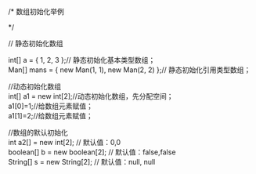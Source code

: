 /*
  数组初始化举例

*/

// 静态初始化数组

int[] a = { 1, 2, 3 };// 静态初始化基本类型数组；  
Man[] mans = { new Man(1, 1), new Man(2, 2) };// 静态初始化引用类型数组；
  
  
  

//动态初始化数组  
int[] a1 = new int[2];//动态初始化数组，先分配空间；  
a1[0]=1;//给数组元素赋值；  
a1[1]=2;//给数组元素赋值；
  
  
//数组的默认初始化  
int a2[] = new int[2]; // 默认值：0,0  
boolean[] b = new boolean[2]; // 默认值：false,false  
String[] s = new String[2]; // 默认值：null, null
